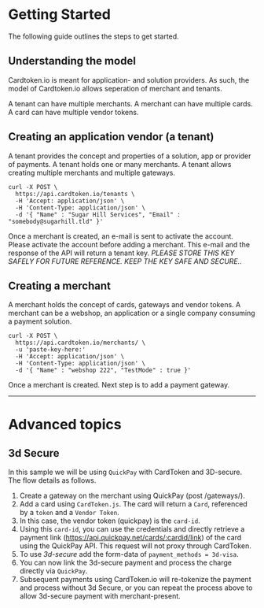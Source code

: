# Getting Started
The following guide outlines the steps to get started.

## Understanding the model
Cardtoken.io is meant for application- and solution providers. As such, the model of Cardtoken.io allows seperation of merchant and tenants. 

A tenant can have multiple merchants. A merchant can have multiple cards. A card can have multiple vendor tokens.

## Creating an application vendor (a tenant)
A tenant provides the concept and properties of a solution, app or provider of payments. A tenant holds one or many merchants.
A tenant allows creating multiple merchants and multiple gateways.

```curl
curl -X POST \
  https://api.cardtoken.io/tenants \
  -H 'Accept: application/json' \
  -H 'Content-Type: application/json' \
  -d '{	"Name" : "Sugar Hill Services", "Email" : "somebody@sugarhill.tld" }'
```

Once a merchant is created, an e-mail is sent to activate the account. Please activate the account before adding a merchant. This e-mail and the response of the API will return a tenant key. *PLEASE STORE THIS KEY SAFELY FOR FUTURE REFERENCE. KEEP THE KEY SAFE AND SECURE.*.

## Creating a merchant
A merchant holds the concept of cards, gateways and vendor tokens. A merchant can be a webshop, an application or a single company consuming a payment solution.

```curl
curl -X POST \
  https://api.cardtoken.io/merchants/ \
  -u 'paste-key-here:'
  -H 'Accept: application/json' \
  -H 'Content-Type: application/json' \
  -d '{ "Name" : "webshop 222", "TestMode" : true }'
```

Once a merchant is created. Next step is to add a payment gateway.

---

# Advanced topics

## 3d Secure
In this sample we will be using `QuickPay` with CardToken and 3D-secure. The flow details as follows.

1. Create a gateway on the merchant using QuickPay (post /gateways/).
2. Add a card using `CardToken.js`. The card will return a `Card`, referenced by a `token` and a `Vendor Token`.
3. In this case, the vendor token (quickpay) is the `card-id`.
4. Using this `card-id`, you can use the credentials and directly retrieve a payment link (https://api.quickpay.net/cards/:cardid/link) of the card using the QuickPay API. This request will not proxy through CardToken.
5. To use *3d-secure* add the form-data of `payment_methods = 3d-visa`.
6. You can now link the 3d-secure payment and process the charge directly via `QuickPay`.
7. Subsequent payments using CardToken.io will re-tokenize the payment and process without 3d Secure, or you can repeat the process above to allow 3d-secure payment with merchant-present.
